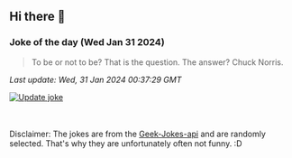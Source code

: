 ## Hi there 👋

### Joke of the day (Wed Jan 31 2024)
<!-- joke -->
>To be or not to be? That is the question. The answer? Chuck Norris.
<!-- /joke -->

*Last update: Wed, 31 Jan 2024 00:37:29 GMT*

[![Update joke](https://github.com/nclskfm/nclskfm/actions/workflows/joke.yml/badge.svg)](https://github.com/nclskfm/nclskfm/actions/workflows/joke.yml)

<br><br>
Disclaimer: The jokes are from the [Geek-Jokes-api](https://github.com/sameerkumar18/geek-joke-api) and are randomly selected. That's why they are unfortunately often not funny. :D
